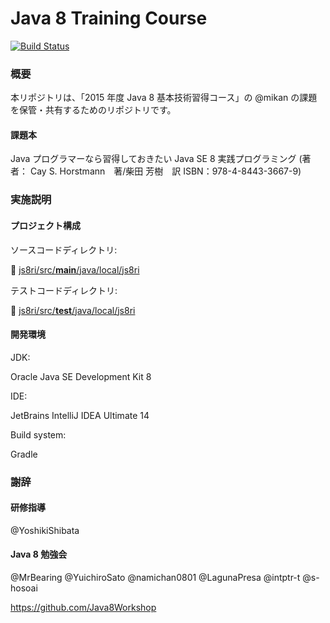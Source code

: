 # Java 8 Training Course

[![Build Status](https://travis-ci.org/mikan/Java8TrainingCourse.svg)](https://travis-ci.org/mikan/Java8TrainingCourse)

### 概要

本リポジトリは、「2015 年度 Java 8 基本技術習得コース」の @mikan の課題を保管・共有するためのリポジトリです。

#### 課題本

Java プログラマーなら習得しておきたい Java SE 8 実践プログラミング
 (著者： Cay S. Horstmann　著/柴田 芳樹　訳 ISBN：978-4-8443-3667-9)

### 実施説明

#### プロジェクト構成

ソースコードディレクトリ:

:file_folder: [js8ri/src/**main**/java/local/js8ri](js8ri/src/main/java/local/js8ri)

テストコードディレクトリ:

:file_folder: [js8ri/src/**test**/java/local/js8ri](js8ri/src/test/java/local/js8ri)

#### 開発環境

JDK:

Oracle Java SE Development Kit 8

IDE:

JetBrains IntelliJ IDEA Ultimate 14

Build system:

Gradle

### 謝辞

#### 研修指導

@YoshikiShibata

#### Java 8 勉強会

@MrBearing @YuichiroSato @namichan0801 @LagunaPresa @intptr-t @s-hosoai

https://github.com/Java8Workshop
